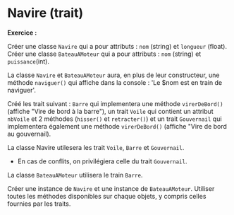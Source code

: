 # Navire (trait)

**Exercice :** 

Créer une classe `Navire` qui a pour attributs : `nom` (string) et `longueur` (float). 
Créer une classe `BateauAMoteur` qui a pour attributs : `nom` (string) et `puissance`(int). 

La classe `Navire` et `BateauAMoteur` aura, en plus de leur constructeur, une méthode `naviguer()` qui affiche dans la console : 'Le $nom est en train de naviguer'. 

Créé les trait suivant : `Barre` qui implementera une méthode `virerDeBord()` (affiche "Vire de bord à la barre"), un trait `Voile` qui contient un attribut `nbVoile` et 2 méthodes (`hisser()` et `retracter()`) et un trait `Gouvernail` qui implementera également une méthode `virerDeBord()` (affiche "Vire de bord au gouvernail). 

La classe Navire utilesera les trait `Voile`, `Barre` et `Gouvernail`. 
- En cas de conflits, on privilégiera celle du trait `Gouvernail`.

La classe `BateauAMoteur` utilisera le train `Barre`. 

Créer une instance de `Navire` et une instance de `BateauAMoteur`. 
Utiliser toutes les méthodes disponibles sur chaque objets, y compris celles fournies par les traits. 